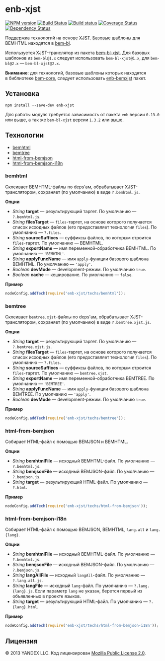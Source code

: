 enb-xjst
========

[![NPM version](https://img.shields.io/npm/v/enb-xjst.svg?style=flat)](https://www.npmjs.org/package/enb-xjst) [![Build Status](https://img.shields.io/travis/enb-bem/enb-xjst/master.svg?style=flat&label=tests)](https://travis-ci.org/enb-bem/enb-xjst) [![Build status](https://img.shields.io/appveyor/ci/blond/enb-xjst.svg?style=flat&label=windows)](https://ci.appveyor.com/project/blond/enb-xjst) [![Coverage Status](https://img.shields.io/coveralls/enb-bem/enb-xjst.svg?style=flat)](https://coveralls.io/r/enb-bem/enb-xjst?branch=master) [![Dependency Status](https://img.shields.io/david/enb-bem/enb-xjst.svg?style=flat)](https://david-dm.org/enb-bem/enb-xjst)


Поддержка технологий на&nbsp;основе [XJST](https://bem.info/tools/templating-engines/xjst/).
Базовые шаблоны для BEMHTML находятся в&nbsp;[bem-bl](https://ru.bem.info/libs/bem-bl/current/).

Используется XJST-транслятор из пакета [bem-bl-xjst](https://github.com/bem/bem-bl-xjst). Для базовых шаблонов из `bem-bl@1.x` следует использовать `bem-bl-xjst@1.x`, для `bem-bl@2.x` — `bem-bl-xjst@2.x`.

**Внимание**: для технологий, базовые шаблоны которых находятся в&nbsp;библиотеке [bem-core](https://ru.bem.info/libs/bem-core/current/), следует использовать [enb-bemxjst](https://github.com/enb-bem/enb-bemxjst) пакет.

Установка
----------

```
npm install --save-dev enb-xjst
```

Для работы модуля требуется зависимость от пакета `enb` версии `0.13.0` или выше, а так же `bem-bl-xjst` версии `1.3.2` или выше.

Технологии
----------
* [bemhtml](#bemhtml)
* [bemtree](#bemtree)
* [html-from-bemjson](#html-from-bemjson)
* [html-from-bemjson-i18n](#html-from-bemjson-i18n)

### bemhtml

Склеивает BEMHTML-файлы по deps'ам, обрабатывает XJST-транслятором, сохраняет (по умолчанию) в виде `?.bemhtml.js`.

**Опции**

* *String* **target** — результирующий таргет. По умолчанию — `?.bemhtml.js`.
* *String* **filesTarget** — `files`-таргет, на основе которого получается список исходных файлов (его предоставляет технология `files`). По умолчанию — `?.files`.
* *String* **sourceSuffixes** — суффиксы файлов, по которым строится `files`-таргет. По умолчанию — BEMHTML.
* *String* **exportName** — имя переменной-обработчика BEMHTML. По умолчанию — `'BEMHTML'`.
* *String* **applyFuncName** — имя `apply`-функции базового шаблона BEMHTML. По умолчанию — `'apply'`.
* *Boolean* **devMode** — development-режим.  По умолчанию `true`.
* *Boolean* **cache** — кеширование. По умолчанию — `false`.

**Пример**

```javascript
nodeConfig.addTech(require('enb-xjst/techs/bemhtml'));
```

### bemtree

Склеивает `bemtree.xjst`-файлы по deps'ам, обрабатывает XJST-транслятором, сохраняет (по умолчанию) в виде `?.bemtree.xjst.js`.

**Опции**

* *String* **target** — результирующий таргет. По умолчанию — `?.bemtree.xjst.js`.
* *String* **filesTarget** — `files`-таргет, на основе которого получается список исходных файлов (его предоставляет технология `files`). По умолчанию — `?.files`.
* *String* **sourceSuffixes** — суффиксы файлов, по которым строится `files`-таргет. По умолчанию — `bemtree.xjst`.
* *String* **exportName** — имя переменной-обработчика BEMTREE. По умолчанию — `'BEMTREE'`.
* *String* **applyFuncName** — имя `apply`-функции базового шаблона BEMTREE. По умолчанию — `'apply'`.
* *Boolean* **devMode** — development-режим. По умолчанию `true`.

**Пример**

```javascript
nodeConfig.addTech(require('enb-xjst/techs/bemtree'));
```

### html-from-bemjson

Собирает HTML-файл с помощью BEMJSON и BEMHTML.

**Опции**

* *String* **bemhtmlFile** — исходный BEMHTML-файл. По умолчанию — `?.bemhtml.js`.
* *String* **bemjsonFile** — исходный BEMJSON-файл. По умолчанию — `?.bemjson.js`.
* *String* **target** — результирующий HTML-файл. По умолчанию — `?.html`.

**Пример**

```javascript
nodeConfig.addTech(require('enb-xjst/techs/html-from-bemjson'));
```

### html-from-bemjson-i18n

Собирает HTML-файл с помощью BEMJSON, BEMHTML, `lang.all` и `lang.{lang}`.

**Опции**

* *String* **bemhtmlFile** — исходный BEMHTML-файл. По умолчанию — `?.bemhtml.js`.
* *String* **bemjsonFile** — исходный BEMJSON-файл. По умолчанию — `?.bemjson.js`.
* *String* **langAllFile** — исходный `langAll`-файл. По умолчанию — `?.lang.all.js`.
* *String* **langFile** — исходный `lang`-файл. По умолчанию — `?.lang.{lang}.js`. Если параметр `lang` не указан, берется первый из объявленных в проекте языков.
* *String* **target** — результирующий HTML-файл. По умолчанию — `?.{lang}.html`.

**Пример**

```javascript
nodeConfig.addTech(require('enb-xjst/techs/html-from-bemjson-i18n'));
```

Лицензия
--------

© 2013 YANDEX LLC. Код лицензирован [Mozilla Public License 2.0](LICENSE.txt).
